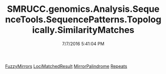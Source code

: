 ﻿---
title: SMRUCC.genomics.Analysis.SequenceTools.SequencePatterns.Topologically.SimilarityMatches
date: 7/7/2016 5:41:04 PM
---

[FuzzyMirrors](T-SMRUCC.genomics.Analysis.SequenceTools.SequencePatterns.Topologically.SimilarityMatches.FuzzyMirrors.html)
[LociMatchedResult](T-SMRUCC.genomics.Analysis.SequenceTools.SequencePatterns.Topologically.SimilarityMatches.LociMatchedResult.html)
[MirrorPalindrome](T-SMRUCC.genomics.Analysis.SequenceTools.SequencePatterns.Topologically.SimilarityMatches.MirrorPalindrome.html)
[Repeats](T-SMRUCC.genomics.Analysis.SequenceTools.SequencePatterns.Topologically.SimilarityMatches.Repeats.html)
